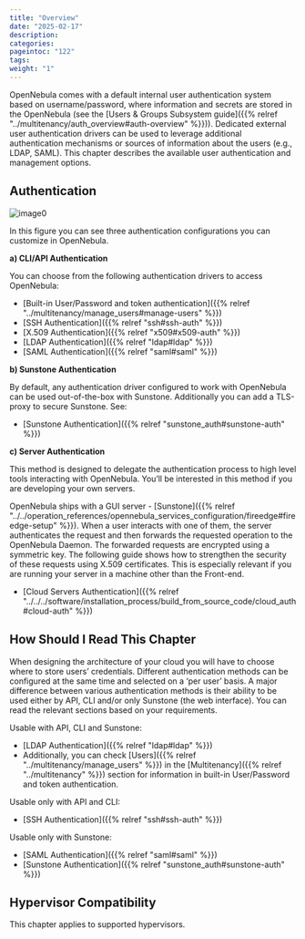 ```yaml
---
title: "Overview"
date: "2025-02-17"
description:
categories:
pageintoc: "122"
tags:
weight: "1"
---
```


<a id="external-auth"></a>

<!--# Overview -->

OpenNebula comes with a default internal user authentication system based on username/password, where information and secrets are stored in the OpenNebula (see the [Users & Groups Subsystem guide]({{% relref "../multitenancy/auth_overview#auth-overview" %}})). Dedicated external user authentication drivers can be used to leverage additional authentication mechanisms or sources of information about the users (e.g., LDAP, SAML). This chapter describes the available user authentication and management options.

## Authentication

![image0](/images/auth_options_350.png)

In this figure you can see three authentication configurations you can customize in OpenNebula.

**a) CLI/API Authentication**

You can choose from the following authentication drivers to access OpenNebula:

- [Built-in User/Password and token authentication]({{% relref "../multitenancy/manage_users#manage-users" %}})
- [SSH Authentication]({{% relref "ssh#ssh-auth" %}})
- [X.509 Authentication]({{% relref "x509#x509-auth" %}})
- [LDAP Authentication]({{% relref "ldap#ldap" %}})
- [SAML Authentication]({{% relref "saml#saml" %}})

**b) Sunstone Authentication**

By default, any authentication driver configured to work with OpenNebula can be used out-of-the-box with Sunstone. Additionally you can add a TLS-proxy to secure Sunstone. See:

- [Sunstone Authentication]({{% relref "sunstone_auth#sunstone-auth" %}})

**c) Server Authentication**

This method is designed to delegate the authentication process to high level tools interacting with OpenNebula. You’ll be interested in this method if you are developing your own servers.

OpenNebula ships with a GUI server - [Sunstone]({{% relref "../../operation_references/opennebula_services_configuration/fireedge#fireedge-setup" %}}). When a user interacts with one of them, the server authenticates the request and then forwards the requested operation to the OpenNebula Daemon. The forwarded requests are encrypted using a symmetric key. The following guide shows how to strengthen the security of these requests using X.509 certificates. This is especially relevant if you are running your server in a machine other than the Front-end.

- [Cloud Servers Authentication]({{% relref "../../../software/installation_process/build_from_source_code/cloud_auth#cloud-auth" %}})

## How Should I Read This Chapter

When designing the architecture of your cloud you will have to choose where to store users’ credentials. Different authentication methods can be configured at the same time and selected on a ‘per user’ basis. A major difference between various authentication methods is their ability to be used either by API, CLI and/or only Sunstone (the web interface). You can read the relevant sections based on your requirements.

Usable with API, CLI and Sunstone:

* [LDAP Authentication]({{% relref "ldap#ldap" %}})
* Additionally, you can check [Users]({{% relref "../multitenancy/manage_users" %}}) in the [Multitenancy]({{% relref "../multitenancy" %}}) section for information in built-in User/Password and token authentication.

Usable only with API and CLI:

* [SSH Authentication]({{% relref "ssh#ssh-auth" %}})

Usable only with Sunstone:
* [SAML Authentication]({{% relref "saml#saml" %}})
* [Sunstone Authentication]({{% relref "sunstone_auth#sunstone-auth" %}})

## Hypervisor Compatibility

This chapter applies to supported hypervisors.
